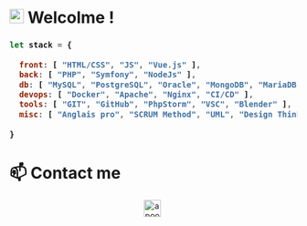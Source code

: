 # <img src="https://media.giphy.com/media/hvRJCLFzcasrR4ia7z/giphy.gif" width="25px"> Welcolme ! 

<h3>
    
```js
let stack = {
    
  front: [ "HTML/CSS", "JS", "Vue.js" ],
  back: [ "PHP", "Symfony", "NodeJs" ],
  db: [ "MySQL", "PostgreSQL", "Oracle", "MongoDB", "MariaDB" ],
  devops: [ "Docker", "Apache", "Nginx", "CI/CD" ],  
  tools: [ "GIT", "GitHub", "PhpStorm", "VSC", "Blender" ],
  misc: [ "Anglais pro", "SCRUM Method", "UML", "Design Thinking" ],
  
}
```
</h3>

# 📫 Contact me
<p align="center">
<a href="https://www.linkedin.com/in/matthieuschoubrenner/" target="blank"><img align="center" src="https://cdn.jsdelivr.net/npm/simple-icons@3.0.1/icons/linkedin.svg" alt="apoorvtyagi" height="30" width="30" /></a>&nbsp;
</p>
